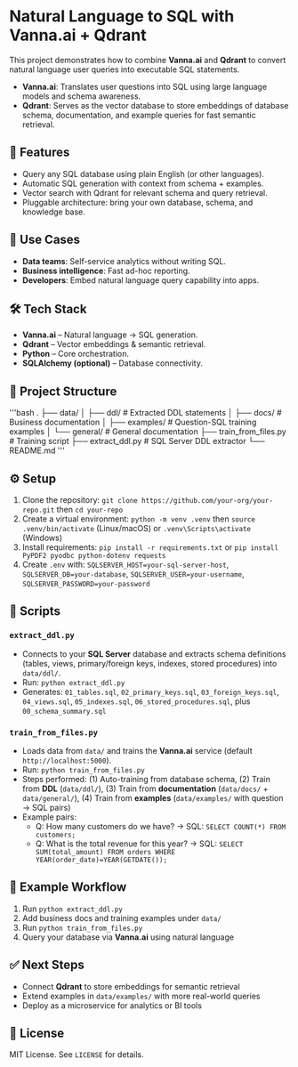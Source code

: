 # Natural Language to SQL with Vanna.ai + Qdrant
This project demonstrates how to combine **Vanna.ai** and **Qdrant** to convert natural language user queries into executable SQL statements.
- **Vanna.ai**: Translates user questions into SQL using large language models and schema awareness.
- **Qdrant**: Serves as the vector database to store embeddings of database schema, documentation, and example queries for fast semantic retrieval.

## 🔑 Features
- Query any SQL database using plain English (or other languages).
- Automatic SQL generation with context from schema + examples.
- Vector search with Qdrant for relevant schema and query retrieval.
- Pluggable architecture: bring your own database, schema, and knowledge base.

## 🚀 Use Cases
- **Data teams**: Self-service analytics without writing SQL.
- **Business intelligence**: Fast ad-hoc reporting.
- **Developers**: Embed natural language query capability into apps.

## 🛠️ Tech Stack
- **Vanna.ai** – Natural language → SQL generation.
- **Qdrant** – Vector embeddings & semantic retrieval.
- **Python** – Core orchestration.
- **SQLAlchemy (optional)** – Database connectivity.

## 📂 Project Structure
'''bash
.
├── data/
│   ├── ddl/          # Extracted DDL statements
│   ├── docs/         # Business documentation
│   ├── examples/     # Question-SQL training examples
│   └── general/      # General documentation
├── train_from_files.py   # Training script
├── extract_ddl.py        # SQL Server DDL extractor
└── README.md
'''

## ⚙️ Setup
1) Clone the repository: `git clone https://github.com/your-org/your-repo.git` then `cd your-repo`
2) Create a virtual environment: `python -m venv .venv` then `source .venv/bin/activate` (Linux/macOS) or `.venv\Scripts\activate` (Windows)
3) Install requirements: `pip install -r requirements.txt` or `pip install PyPDF2 pyodbc python-dotenv requests`
4) Create `.env` with: `SQLSERVER_HOST=your-sql-server-host`, `SQLSERVER_DB=your-database`, `SQLSERVER_USER=your-username`, `SQLSERVER_PASSWORD=your-password`

## 📑 Scripts
### `extract_ddl.py`
- Connects to your **SQL Server** database and extracts schema definitions (tables, views, primary/foreign keys, indexes, stored procedures) into `data/ddl/`.
- Run: `python extract_ddl.py`
- Generates: `01_tables.sql`, `02_primary_keys.sql`, `03_foreign_keys.sql`, `04_views.sql`, `05_indexes.sql`, `06_stored_procedures.sql`, plus `00_schema_summary.sql`

### `train_from_files.py`
- Loads data from `data/` and trains the **Vanna.ai** service (default `http://localhost:5000`).
- Run: `python train_from_files.py`
- Steps performed: (1) Auto-training from database schema, (2) Train from **DDL** (`data/ddl/`), (3) Train from **documentation** (`data/docs/` + `data/general/`), (4) Train from **examples** (`data/examples/` with question → SQL pairs)
- Example pairs:
  - Q: How many customers do we have? → SQL: `SELECT COUNT(*) FROM customers;`
  - Q: What is the total revenue for this year? → SQL: `SELECT SUM(total_amount) FROM orders WHERE YEAR(order_date)=YEAR(GETDATE());`

## 📝 Example Workflow
1) Run `python extract_ddl.py`
2) Add business docs and training examples under `data/`
3) Run `python train_from_files.py`
4) Query your database via **Vanna.ai** using natural language

## ✅ Next Steps
- Connect **Qdrant** to store embeddings for semantic retrieval
- Extend examples in `data/examples/` with more real-world queries
- Deploy as a microservice for analytics or BI tools

## 📜 License
MIT License. See `LICENSE` for details.
